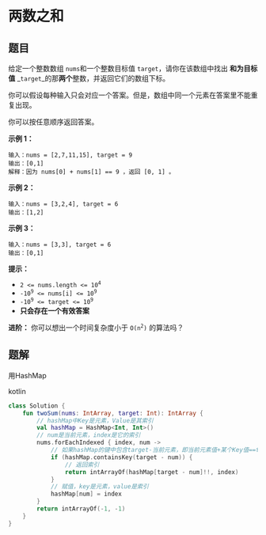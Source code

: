 # 两数之和

## 题目

给定一个整数数组 `nums`和一个整数目标值 `target`，请你在该数组中找出 **和为目标值** _`target`_的那**两个**整数，并返回它们的数组下标。

你可以假设每种输入只会对应一个答案。但是，数组中同一个元素在答案里不能重复出现。

你可以按任意顺序返回答案。

**示例 1：**

```text
输入：nums = [2,7,11,15], target = 9
输出：[0,1]
解释：因为 nums[0] + nums[1] == 9 ，返回 [0, 1] 。
```

**示例 2：**

```text
输入：nums = [3,2,4], target = 6
输出：[1,2]
```

**示例 3：**

```text
输入：nums = [3,3], target = 6
输出：[0,1]
```

**提示：**

<ul>
 <li><code>2 &lt;= nums.length &lt;= 10<sup>4</sup></code></li>
 <li><code>-10<sup>9</sup> &lt;= nums[i] &lt;= 10<sup>9</sup></code></li>
 <li><code>-10<sup>9</sup> &lt;= target &lt;= 10<sup>9</sup></code></li>
 <li><strong>只会存在一个有效答案</strong></li>
</ul>

**进阶：** 你可以想出一个时间复杂度小于 <code>O(n<sup>2</sup>)</code> 的算法吗？

## 题解

用HashMap

kotlin

```kotlin
class Solution {
    fun twoSum(nums: IntArray, target: Int): IntArray {
        // hashMap中Key是元素，Value是其索引
        val hashMap = HashMap<Int, Int>()
        // num是当前元素，index是它的索引
        nums.forEachIndexed { index, num ->
            // 如果hashMap的键中包含target-当前元素，即当前元素值+某个Key值==target
            if (hashMap.containsKey(target - num)) {
                // 返回索引
                return intArrayOf(hashMap[target - num]!!, index)
            }
            // 赋值，key是元素，value是索引
            hashMap[num] = index
        }
        return intArrayOf(-1, -1)
    }
}
``` 
